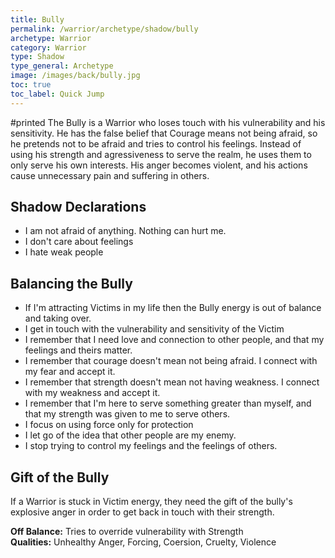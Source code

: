 ```yaml
---
title: Bully
permalink: /warrior/archetype/shadow/bully
archetype: Warrior
category: Warrior
type: Shadow
type_general: Archetype
image: /images/back/bully.jpg
toc: true
toc_label: Quick Jump
---
```

#printed The Bully is a Warrior who loses touch with his vulnerability and his sensitivity. He has the false belief that Courage means not being afraid, so he pretends not to be afraid and tries to control his feelings. Instead of using his strength and agressiveness to serve the realm, he uses them to only serve his own interests. His anger becomes violent, and his actions cause unnecessary pain and suffering in others.   
  
  
## Shadow Declarations  
- I am not afraid of anything. Nothing can hurt me.  
- I don't care about feelings  
- I hate weak people  
  
## Balancing the Bully  
- If I'm attracting Victims in my life then the Bully energy is out of balance and taking over.   
- I get in touch with the vulnerability and sensitivity of the Victim  
- I remember that I need love and connection to other people, and that my feelings and theirs matter.   
- I remember that courage doesn't mean not being afraid. I connect with my fear and accept it.  
- I remember that strength doesn't mean not having weakness. I connect with my weakness and accept it.  
- I remember that I'm here to serve something greater than myself, and that my strength was given to me to serve others.  
- I focus on using force only for protection  
- I let go of the idea that other people are my enemy.  
- I stop trying to control my feelings and the feelings of others.  
  
## Gift of the Bully  
If a Warrior is stuck in Victim energy, they need the gift of the bully's explosive anger in order to get back in touch with their strength.   
  
**Off Balance:** Tries to override vulnerability with Strength  
**Qualities:** Unhealthy Anger, Forcing, Coersion, Cruelty, Violence

